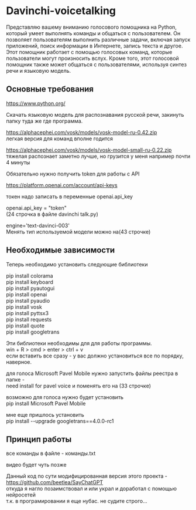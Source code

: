 # Davinchi-voicetalking

Представляю вашему вниманию голосового помощника на Python, который умеет выполнять команды и общаться с пользователем.
Он позволяет пользователям выполнить различные задачи, включая запуск приложений, поиск информации в Интернете, запись текста и другое.
Этот помощник работает с помощью голосовых команд, которые пользователи могут произносить вслух. 
Кроме того, этот голосовой помощник также может общаться с пользователями, используя синтез речи и языковую модель. 

<h2>Основные требования</h2>

https://www.python.org/

Скачать языковую модель для распознавания русской речи, закинуть папку туда же где программа. 

https://alphacephei.com/vosk/models/vosk-model-ru-0.42.zip          
легкая версия для команд вполне годится

https://alphacephei.com/vosk/models/vosk-model-small-ru-0.22.zip    
тяжелая распознает заметно лучше, но грузится у меня например почти 4 минуты

Обязательно нужно получить token для работы с API  

https://platform.openai.com/account/api-keys

токен надо записать в переменные openai.api_key

openai.api_key = "token"</br>    (24 строчка в файле davinchi talk.py)

engine='text-davinci-003'</br>   Менять тип используемой модели можно на(43 строчке)

<h2>Необходимые зависимости</h2>

Теперь необходимо установить следующие библиотеки

pip install colorama  
pip install keyboard  
pip install pyautogui  
pip install openai   
pip install pyaudio   
pip install vosk   
pip install pyttsx3  
pip install requests  
pip install quote  
pip install googletrans   

Эти библиотеки необходимы для для работы программы.     
win + R > cmd > enter > ctrl + v    
если вставить все сразу - у вас должно установиться все по порядку, наверное.   

для голоса Microsoft Pavel Mobile нужно запустить файлы реестра в папке -  
need install for pavel voice и поменять его на (33 строчке)  
  
возможно для голоса нужно будет установить  
pip install Microsoft Pavel Mobile  
  
мне еще пришлось установить   
pip install --upgrade googletrans==4.0.0-rc1  
  
<h2>Принцип работы</h3> 

все команды в файле - команды.txt   

видео будет чуть позже  

Данный код по сути модифицированная версия этого проекта - https://github.com/beetlea/SayChatGPT  
откуда я нагло позаимствовал и или украл и доработал с помощью нейросетей  
т.к. в програмировании я еще нубас. не судите строго...  
